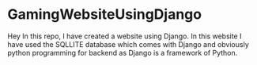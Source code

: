 # GamingWebsiteUsingDjango
Hey In this repo, I have created a website using Django. In this website I have used the SQLLITE database which comes with Django and obviously python programming for backend as Django is a framework of Python.
